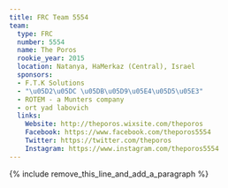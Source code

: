 ```yaml
---
title: FRC Team 5554
team:
  type: FRC
  number: 5554
  name: The Poros
  rookie_year: 2015
  location: Natanya, HaMerkaz (Central), Israel
  sponsors:
  - F.T.K Solutions
  - "\u05D2\u05DC \u05DB\u05D9\u05E4\u05D5\u05E3"
  - ROTEM - a Munters company
  - ort yad labovich
  links:
    Website: http://theporos.wixsite.com/theporos
    Facebook: https://www.facebook.com/theporos5554
    Twitter: https://twitter.com/theporos
    Instagram: https://www.instagram.com/theporos5554
---
```


{% include remove_this_line_and_add_a_paragraph %}